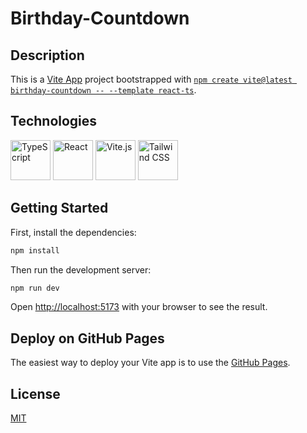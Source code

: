 # Birthday-Countdown

## Description

This is a [Vite App](https://vitejs.dev/) project bootstrapped with [`npm create vite@latest birthday-countdown -- --template react-ts`](https://vitejs.dev/guide/).

## Technologies
[<img src="https://cdn.jsdelivr.net/gh/devicons/devicon/icons/typescript/typescript-original.svg" alt="TypeScript" width="64" height="64" />](https://www.typescriptlang.org/)
[<img src="https://cdn.jsdelivr.net/gh/devicons/devicon/icons/react/react-original.svg" alt="React" width="64" height="64" />](https://reactjs.org/)
[<img src="https://vitejs.dev/logo.svg" alt="Vite.js" width="64" height="64" />](https://vitejs.dev/)
[<img src="https://cdn.jsdelivr.net/gh/devicons/devicon/icons/tailwindcss/tailwindcss-plain.svg" alt="Tailwind CSS" width="64" height="64" />](https://tailwindcss.com/)

## Getting Started

First, install the dependencies:

```bash
npm install
```

Then run the development server:
```bash
npm run dev
```

Open [http://localhost:5173](http://localhost:5173) with your browser to see the result.

## Deploy on GitHub Pages

The easiest way to deploy your Vite app is to use the [GitHub Pages](https://pages.github.com/).

## License

[MIT](https://github.com/WallQ/Birthday-Countdown/blob/master/LICENSE)
